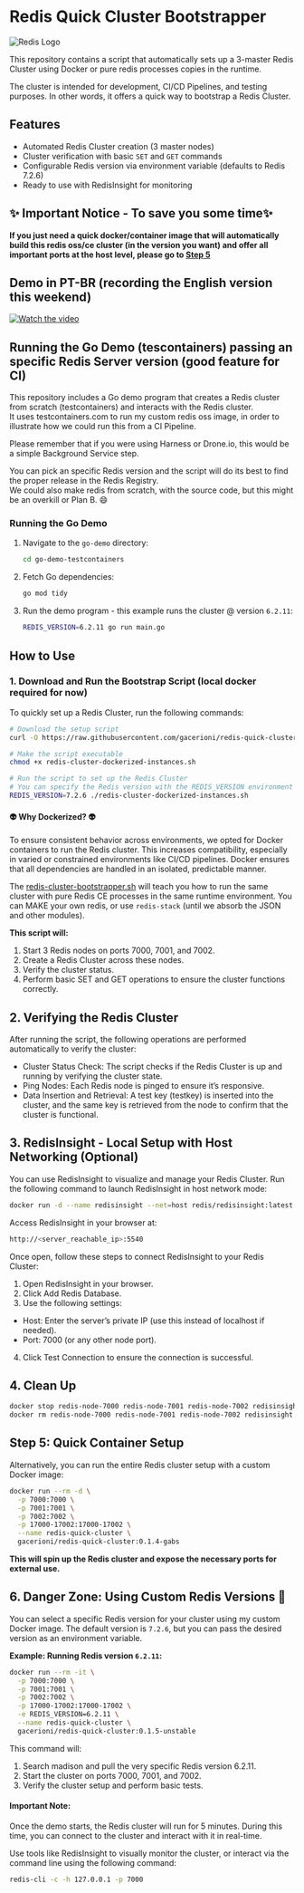 # Redis Quick Cluster Bootstrapper

![Redis Logo](https://upload.wikimedia.org/wikipedia/commons/thumb/e/ee/Redis_logo.svg/640px-Redis_logo.svg.png)

This repository contains a script that automatically sets up a 3-master Redis Cluster using Docker or pure redis processes copies in the runtime.

The cluster is intended for development, CI/CD Pipelines, and testing purposes. In other words, it offers a quick way to bootstrap a Redis Cluster.

## Features

- Automated Redis Cluster creation (3 master nodes)
- Cluster verification with basic `SET` and `GET` commands
- Configurable Redis version via environment variable (defaults to Redis 7.2.6)
- Ready to use with RedisInsight for monitoring

## ✨ Important Notice - To save you some time✨

**If you just need a quick docker/container image that will automatically build this redis oss/ce cluster (in the version you want) and offer all important ports at the host level, please go to [Step 5](#step-5-quick-container-setup)**

## Demo in PT-BR (recording the English version this weekend)

[![Watch the video](https://img.youtube.com/vi/qrhzZz5s9VI/0.jpg)](https://youtu.be/qrhzZz5s9VI)

## Running the Go Demo (tescontainers) passing an specific Redis Server version (good feature for CI)

This repository includes a Go demo program that creates a Redis cluster from scratch (testcontainers) and interacts with the Redis cluster.\
It uses testcontainers.com to run my custom redis oss image, in order to illustrate how we could run this from a CI Pipeline.

Please remember that if you were using Harness or Drone.io, this would be a simple Background Service step.

You can pick an specific Redis version and the script will do its best to find the proper release in the Redis Registry.\
We could also make redis from scratch, with the source code, but this might be an overkill or Plan B. :smile:

### Running the Go Demo

1. Navigate to the `go-demo` directory:
    ```bash
    cd go-demo-testcontainers
    ```

2. Fetch Go dependencies:
    ```bash
    go mod tidy
    ```

3. Run the demo program - this example runs the cluster @ version `6.2.11`:
    ```bash
    REDIS_VERSION=6.2.11 go run main.go
    ```

## How to Use

### 1. Download and Run the Bootstrap Script (local docker required for now)

To quickly set up a Redis Cluster, run the following commands:

```bash
# Download the setup script
curl -O https://raw.githubusercontent.com/gacerioni/redis-quick-cluster-bootstrapper/refs/heads/master/redis-cluster-dockerized-instances.sh

# Make the script executable
chmod +x redis-cluster-dockerized-instances.sh

# Run the script to set up the Redis Cluster
# You can specify the Redis version with the REDIS_VERSION environment variable
REDIS_VERSION=7.2.6 ./redis-cluster-dockerized-instances.sh
```

#### 👽 Why Dockerized? 👽

To ensure consistent behavior across environments, we opted for Docker containers to run the Redis cluster. This increases compatibility, especially in varied or constrained environments like CI/CD pipelines. Docker ensures that all dependencies are handled in an isolated, predictable manner.

The [redis-cluster-bootstrapper.sh](redis-cluster-bootstrapper.sh) will teach you how to run the same cluster with pure Redis CE processes in the same runtime environment. You can MAKE your own redis, or use `redis-stack` (until we absorb the JSON and other modules).

**This script will:**

1.	Start 3 Redis nodes on ports 7000, 7001, and 7002.
2.	Create a Redis Cluster across these nodes.
3.	Verify the cluster status.
4.	Perform basic SET and GET operations to ensure the cluster functions correctly.

## 2. Verifying the Redis Cluster

After running the script, the following operations are performed automatically to verify the cluster:

- Cluster Status Check: The script checks if the Redis Cluster is up and running by verifying the cluster state.
- Ping Nodes: Each Redis node is pinged to ensure it’s responsive.
- Data Insertion and Retrieval: A test key (testkey) is inserted into the cluster, and the same key is retrieved from the node to confirm that the cluster is functional.

## 3. RedisInsight - Local Setup with Host Networking (Optional)

You can use RedisInsight to visualize and manage your Redis Cluster. Run the following command to launch RedisInsight in host network mode:

```bash
docker run -d --name redisinsight --net=host redis/redisinsight:latest
```

Access RedisInsight in your browser at:
```bash
http://<server_reachable_ip>:5540
```

Once open, follow these steps to connect RedisInsight to your Redis Cluster:

1.	Open RedisInsight in your browser.
2.	Click Add Redis Database.
3.	Use the following settings:
  -	Host: Enter the server’s private IP (use this instead of localhost if needed).
  -	Port: 7000 (or any other node port).
4.	Click Test Connection to ensure the connection is successful.

## 4. Clean Up

```bash
docker stop redis-node-7000 redis-node-7001 redis-node-7002 redisinsight
docker rm redis-node-7000 redis-node-7001 redis-node-7002 redisinsight
```

## Step 5: Quick Container Setup

Alternatively, you can run the entire Redis cluster setup with a custom Docker image:

```bash
docker run --rm -d \
  -p 7000:7000 \
  -p 7001:7001 \
  -p 7002:7002 \
  -p 17000-17002:17000-17002 \
  --name redis-quick-cluster \
  gacerioni/redis-quick-cluster:0.1.4-gabs
```

**This will spin up the Redis cluster and expose the necessary ports for external use.**

## 6. Danger Zone: Using Custom Redis Versions 🚨
You can select a specific Redis version for your cluster using my custom Docker image. The default version is `7.2.6`, but you can pass the desired version as an environment variable.

**Example: Running Redis version `6.2.11`:**

```bash
docker run --rm -it \
  -p 7000:7000 \
  -p 7001:7001 \
  -p 7002:7002 \
  -p 17000-17002:17000-17002 \
  -e REDIS_VERSION=6.2.11 \
  --name redis-quick-cluster \
  gacerioni/redis-quick-cluster:0.1.5-unstable
```

This command will:

1.	Search madison and pull the very specific Redis version 6.2.11.
2.	Start the cluster on ports 7000, 7001, and 7002.
3.	Verify the cluster setup and perform basic tests.


#### Important Note:

Once the demo starts, the Redis cluster will run for 5 minutes. During this time, you can connect to the cluster and interact with it in real-time.

Use tools like RedisInsight to visually monitor the cluster, or interact via the command line using the following command:

```bash
redis-cli -c -h 127.0.0.1 -p 7000
```

#### 
